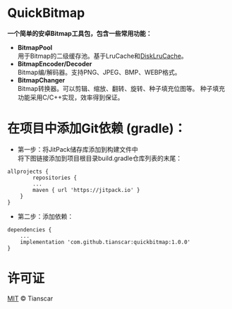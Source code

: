 # QuickBitmap

**一个简单的安卓Bitmap工具包，包含一些常用功能：**
* **BitmapPool**<br/>
用于Bitmap的二级缓存池。基于LruCache和[DiskLruCache](https://github.com/JakeWharton/DiskLruCache)。
* **BitmapEncoder/Decoder**<br/>
Bitmap编/解码器。支持PNG、JPEG、BMP、WEBP格式。
* **BitmapChanger**<br/>
Bitmap转换器。可以剪辑、缩放、翻转、旋转、种子填充位图等。
种子填充功能采用C/C++实现，效率得到保证。

# 在项目中添加Git依赖 (gradle)：

* 第一步：将JitPack储存库添加到构建文件中<br/>
将下图链接添加到项目根目录build.gradle仓库列表的末尾：<br/>
```
allprojects {
        repositories {
		...
		maven { url 'https://jitpack.io' }
	}
}
```

* 第二步：添加依赖：<br/>
```
dependencies {
	...
	implementation 'com.github.tianscar:quickbitmap:1.0.0'
}
```

# 许可证
[MIT](https://github.com/Tianscar/QuickBitmap/blob/master/LICENSE) © Tianscar
